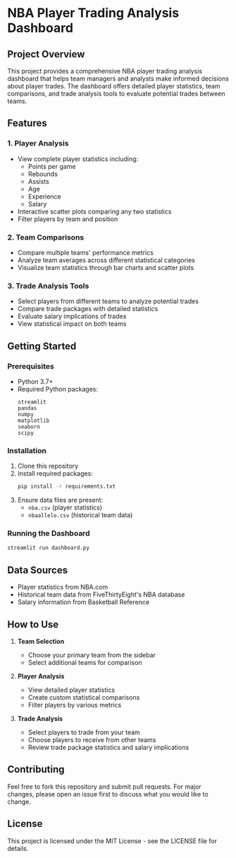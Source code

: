 # NBA Player Trading Analysis Dashboard

## Project Overview
This project provides a comprehensive NBA player trading analysis dashboard that helps team managers and analysts make informed decisions about player trades. The dashboard offers detailed player statistics, team comparisons, and trade analysis tools to evaluate potential trades between teams.

## Features

### 1. Player Analysis
- View complete player statistics including:
  - Points per game
  - Rebounds
  - Assists
  - Age
  - Experience
  - Salary
- Interactive scatter plots comparing any two statistics
- Filter players by team and position

### 2. Team Comparisons
- Compare multiple teams' performance metrics
- Analyze team averages across different statistical categories
- Visualize team statistics through bar charts and scatter plots

### 3. Trade Analysis Tools
- Select players from different teams to analyze potential trades
- Compare trade packages with detailed statistics
- Evaluate salary implications of trades
- View statistical impact on both teams

## Getting Started

### Prerequisites
- Python 3.7+
- Required Python packages:
  ```
  streamlit
  pandas
  numpy
  matplotlib
  seaborn
  scipy
  ```

### Installation
1. Clone this repository
2. Install required packages:
   ```bash
   pip install -r requirements.txt
   ```
3. Ensure data files are present:
   - `nba.csv` (player statistics)
   - `nbaallelo.csv` (historical team data)

### Running the Dashboard
```bash
streamlit run dashboard.py
```

## Data Sources
- Player statistics from NBA.com
- Historical team data from FiveThirtyEight's NBA database
- Salary information from Basketball Reference

## How to Use

1. **Team Selection**
   - Choose your primary team from the sidebar
   - Select additional teams for comparison

2. **Player Analysis**
   - View detailed player statistics
   - Create custom statistical comparisons
   - Filter players by various metrics

3. **Trade Analysis**
   - Select players to trade from your team
   - Choose players to receive from other teams
   - Review trade package statistics and salary implications

## Contributing
Feel free to fork this repository and submit pull requests. For major changes, please open an issue first to discuss what you would like to change.

## License
This project is licensed under the MIT License - see the LICENSE file for details.
